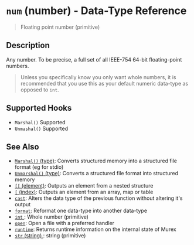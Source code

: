 # `num` (number) - Data-Type Reference

> Floating point number (primitive)

## Description

Any number. To be precise, a full set of all IEEE-754 64-bit floating-point
numbers.

> Unless you specifically know you only want whole numbers, it is recommended
> that you use this as your default numeric data-type as opposed to `int`.

## Supported Hooks

- `Marshal()`
  Supported
- `Unmashal()`
  Supported

## See Also

- [`Marshal()` (type)](/apis/Marshal.md):
  Converts structured memory into a structured file format (eg for stdio)
- [`Unmarshal()` (type)](/apis/Unmarshal.md):
  Converts a structured file format into structured memory
- [`[[` (element)](/commands/element.md):
  Outputs an element from a nested structure
- [`[` (index)](/commands/index2.md):
  Outputs an element from an array, map or table
- [`cast`](/commands/cast.md):
  Alters the data type of the previous function without altering it's output
- [`format`](/commands/format.md):
  Reformat one data-type into another data-type
- [`int` ](/types/int.md):
  Whole number (primitive)
- [`open`](/commands/open.md):
  Open a file with a preferred handler
- [`runtime`](/commands/runtime.md):
  Returns runtime information on the internal state of Murex
- [`str` (string) ](/types/str.md):
  string (primitive)

